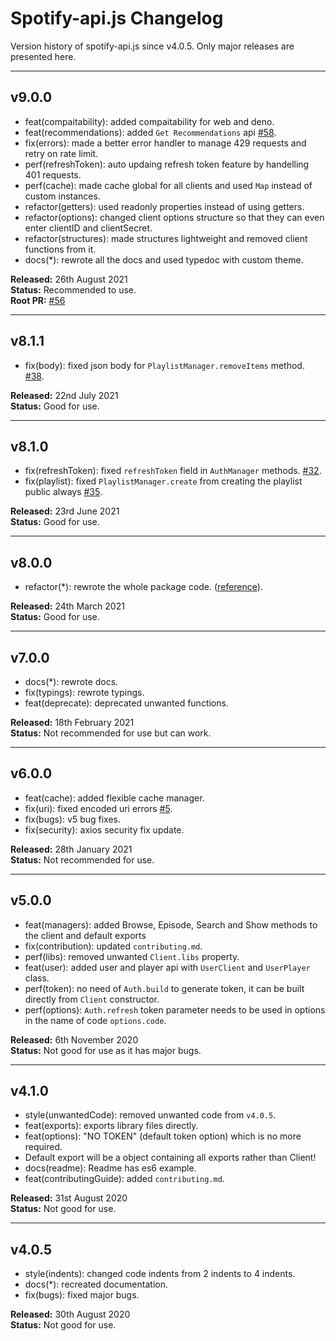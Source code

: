 # Spotify-api.js Changelog

Version history of spotify-api.js since v4.0.5. Only major releases are presented here.

---

## v9.0.0

- feat(compaitability): added compaitability for web and deno.
- feat(recommendations): added `Get Recommendations` api [#58](https://github.com/spotify-api/spotify-api.js/issues/58).
- fix(errors): made a better error handler to manage 429 requests and retry on rate limit.
- perf(refreshToken): auto updaing refresh token feature by handelling 401 requests.
- perf(cache): made cache global for all clients and used `Map` instead of custom instances.
- refactor(getters): used readonly properties instead of using getters.
- refactor(options): changed client options structure so that they can even enter clientID and clientSecret.
- refactor(structures): made structures lightweight and removed client functions from it.
- docs(*): rewrote all the docs and used typedoc with custom theme.

**Released:** 26th August 2021<br/>
**Status:** Recommended to use.<br/>
**Root PR:** [#56](https://github.com/spotify-api/spotify-api.js/pull/56)

---

## v8.1.1

- fix(body): fixed json body for `PlaylistManager.removeItems` method. [#38](https://github.com/spotify-api/spotify-api.js/issues/38).

**Released:** 22nd July 2021<br/>
**Status:** Good for use.

---

## v8.1.0

- fix(refreshToken): fixed `refreshToken` field in `AuthManager` methods. [#32](https://github.com/spotify-api/spotify-api.js/issues/32).
- fix(playlist): fixed `PlaylistManager.create` from creating the playlist public always [#35](https://github.com/spotify-api/spotify-api.js/pull/35).

**Released:** 23rd June 2021<br/>
**Status:** Good for use.

---

## v8.0.0

- refactor(*): rewrote the whole package code. ([reference](https://github.com/spotify-api/spotify-api.js/wiki/Migration-guide-for-v8)).

**Released:** 24th March 2021<br/>
**Status:** Good for use.

---

## v7.0.0

- docs(*): rewrote docs.
- fix(typings): rewrote typings.
- feat(deprecate): deprecated unwanted functions.

**Released:** 18th February 2021<br/>
**Status:** Not recommended for use but can work.

---

## v6.0.0

- feat(cache): added flexible cache manager.
- fix(uri): fixed encoded uri errors [#5](https://github.com/spotify-api/spotify-api.js/issues/10).
- fix(bugs): v5 bug fixes.
- fix(security): axios security fix update.

**Released:** 28th January 2021<br/>
**Status:** Not recommended for use.

---

## v5.0.0

- feat(managers): added Browse, Episode, Search and Show methods to the client and default exports
- fix(contribution): updated `contributing.md`.
- perf(libs): removed unwanted `Client.libs` property.
- feat(user): added user and player api with `UserClient` and `UserPlayer` class.
- perf(token): no need of `Auth.build` to generate token, it can be built directly from `Client` constructor.
- perf(options): `Auth.refresh` token parameter needs to be used in options in the name of code `options.code`.

**Released:** 6th November 2020<br/>
**Status:** Not good for use as it has major bugs.

---

## v4.1.0

- style(unwantedCode): removed unwanted code from `v4.0.5`.
- feat(exports): exports library files directly.
- feat(options): "NO TOKEN" (default token option) which is no more required.
- Default export will be a object containing all exports rather than Client!
- docs(readme): Readme has es6 example.
- feat(contributingGuide): added `contributing.md`.

**Released:** 31st August 2020<br/>
**Status:** Not good for use.

---

## v4.0.5

- style(indents): changed code indents from 2 indents to 4 indents.
- docs(*): recreated documentation.
- fix(bugs): fixed major bugs.

**Released:** 30th August 2020<br/>
**Status:** Not good for use.